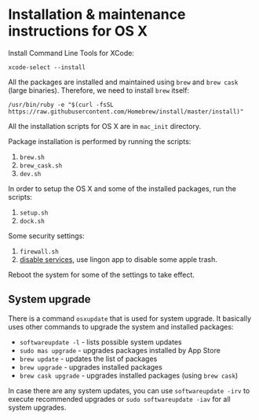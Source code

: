 Installation & maintenance instructions for OS X
================================================

Install Command Line Tools for XCode:
```
xcode-select --install
```

All the packages are installed and maintained using `brew` and `brew cask`
(large binaries). Therefore, we need to install `brew` itself:

```
/usr/bin/ruby -e "$(curl -fsSL https://raw.githubusercontent.com/Homebrew/install/master/install)"
```

All the installation scripts for OS X are in `mac_init` directory.

Package installation is performed by running the scripts:

  1. `brew.sh`
  2. `brew_cask.sh`
  3. `dev.sh`

In order to setup the OS X and some of the installed packages, run the
scripts:

  1. `setup.sh`
  2. `dock.sh`

Some security settings:

  1. `firewall.sh`
  2. [disable services](https://github.com/karek314/macOS-home-call-drop), use
     lingon app to disable some apple trash.

Reboot the system for some of the settings to take effect.

System upgrade
--------------

There is a command `osxupdate` that is used for system upgrade. It basically
uses other commands to upgrade the system and installed packages:

  * `softwareupdate -l` - lists possible system updates
  * `sudo mas upgrade` - upgrades packages installed by App Store
  * `brew update` - updates the list of packages
  * `brew upgrade` - upgrades installed packages
  * `brew cask upgrade` - upgrades installed packages (using `brew cask`)

In case there are any system updates, you can use `softwareupdate -irv` to
execute recommended upgrades or `sudo softwareupdate -iav` for all system
upgrades.

